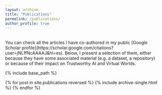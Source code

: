 ```yaml
---
layout: archive
title: "Publications"
permalink: /publications/
author_profile: true
---
```


<br>
You can check all the articles I have co-authored in my public [Google Scholar profile](https://scholar.google.com/citations?user=jNLffNcAAAAJ&hl=es). Below, I present a selection of them, either because they have some associated material (e.g. a dataset, a repository) or because of their impact on Trustworthy AI and Virtual Worlds.

{% include base_path %}

{% for post in site.publications reversed %}
  {% include archive-single.html %}
{% endfor %}
